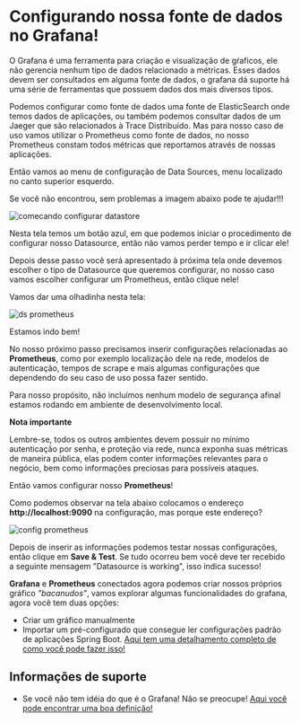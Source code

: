 # Configurando nossa fonte de dados no Grafana!

O Grafana é uma ferramenta para criação e visualização de gŕaficos, ele não
gerencia nenhum tipo de dados relacionado a métricas. Esses dados devem
ser consultados em alguma fonte de dados, o grafana dá suporte há uma
série de ferramentas que possuem dados dos mais diversos tipos.

Podemos configurar como fonte de dados uma fonte de ElasticSearch onde temos dados
de aplicações, ou também podemos consultar dados de um Jaeger que são relacionados à
Trace Distribuído. Mas para nosso caso de uso vamos utilizar o Prometheus como fonte de
dados, no nosso Prometheus constam todos métricas que reportamos através de nossas aplicações.

Então vamos ao menu de configuração de Data Sources, menu localizado no canto superior esquerdo.

Se você não encontrou, sem problemas a imagem abaixo pode te ajudar!!!

![comecando configurar datastore](../../images/comecar_configurar_datastore_grafana.png " comecando configurar datastore")

Nesta tela temos um botão azul, em que podemos iniciar o procedimento de configurar nosso Datasource, então
não vamos perder tempo e ir clicar ele!

Depois desse passo você será apresentado à próxima tela onde devemos escolher o tipo de
Datasource que queremos configurar, no nosso caso vamos escolher configurar um Prometheus, então clique nele!

Vamos dar uma olhadinha nesta tela:

![ds prometheus](../../images/escolhendo_tipo_ds_grafana.png " ds prometheus")

Estamos indo bem!

No nosso próximo passo precisamos inserir configurações relacionadas ao 
**Prometheus**, como por exemplo localização dele na rede, modelos de autenticação, tempos de scrape e mais algumas
configurações que dependendo do seu caso de uso possa fazer sentido.

Para nosso propósito, não incluímos nenhum modelo de segurança afinal estamos
rodando em ambiente de desenvolvimento local.

**Nota importante**

Lembre-se, todos os outros ambientes devem possuir no mínimo autenticação por senha, e proteção via rede, nunca exponha 
suas métricas de maneira pública, elas podem conter informações relevantes para o negócio, bem como informações preciosas 
para possíveis ataques.

Então vamos configurar nosso **Prometheus**!

Como podemos observar na tela abaixo colocamos o endereço **http://localhost:9090** na configuração, mas porque este endereço?

![config prometheus](../../images/endereco_prometheus.png " config prometheus")

Depois de inserir as informações podemos testar nossas configurações, então clique em **Save & Test**. Se tudo ocorreu
bem você deve ter recebido a seguinte mensagem "Datasource is working", isso indica sucesso!

**Grafana** e **Prometheus** conectados agora podemos criar nossos próprios gráfico _"bacanudos"_, vamos explorar algumas 
funcionalidades do grafana, agora você tem duas opções:

* Criar um gráfico manualmente
* Importar um pré-configurado que consegue ler configurações padrão de aplicações Spring Boot. [Aqui tem uma detalhamento completo
de como você pode fazer isso!](importando_graficos_grafana.md)

## Informações de suporte

* Se você não tem idéia do que é o Grafana! Não se preocupe! [Aqui você pode encontrar uma boa definição!](https://grafana.com/) 
